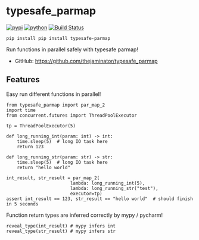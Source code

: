 # typesafe_parmap


[![pypi](https://img.shields.io/pypi/v/typesafe-parmap.svg)](https://pypi.org/project/typesafe-parmap)
[![python](https://img.shields.io/pypi/pyversions/typesafe-parmap.svg)](https://pypi.org/project/typesafe-parmap)
[![Build Status](https://github.com/thejaminator/typesafe_parmap/actions/workflows/dev.yml/badge.svg)](https://github.com/thejaminator/typesafe_parmap/actions/workflows/dev.yml)

```
pip install pip install typesafe-parmap
```

Run functions in parallel safely with typesafe parmap!


* GitHub: <https://github.com/thejaminator/typesafe_parmap>


## Features

Easy run different functions in parallel!
```
from typesafe_parmap import par_map_2
import time
from concurrent.futures import ThreadPoolExecutor

tp = ThreadPoolExecutor(5)

def long_running_int(param: int) -> int:
    time.sleep(5)  # long IO task here
    return 123

def long_running_str(param: str) -> str:
    time.sleep(5)  # long IO task here
    return "hello world"

int_result, str_result = par_map_2(
                        lambda: long_running_int(5),
                        lambda: long_running_str("test"),
                        executor=tp)
assert int_result == 123, str_result == "hello world"  # should finish in 5 seconds
```

Function return types are inferred correctly by mypy / pycharm!

```
reveal_type(int_result) # mypy infers int
reveal_type(str_result) # mypy infers str
```
